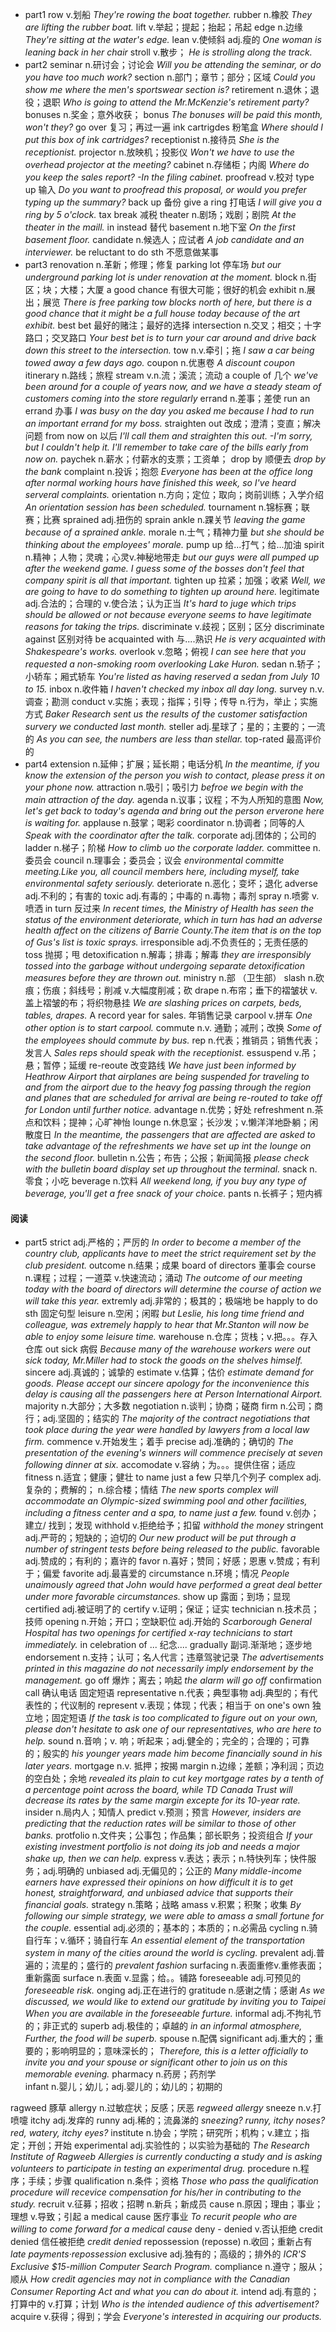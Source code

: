 + part1
row v.划船
*They're rowing the boat together.*
rubber n.橡胶
*They are lifting the rubber boat.*
lift v.举起；提起；抬起；吊起
edge n.边缘
*They're sitting at the water's edge.*
lean v.使倾斜 adj.瘦的
*One woman is leaning back in her chair*
stroll v.散步；
*He is strolling along the track.*
+ part2
seminar n.研讨会；讨论会
*Will you be attending the seminar, or do you have too much work?*
section n.部门；章节；部分；区域
*Could you show me where the men's sportswear section is?*
retirement n.退休；退役；退职
*Who is going to attend the Mr.McKenzie's retirement party?*
bonuses n.奖金；意外收获； bonus
*The bonuses will be paid this month, won't they?*
go over 复习；再过一遍
ink cartrigdes  粉笔盒
*Where should I put this box of ink cartridges?*
receptionist n.接待员
*She is the receptionist.*
projector n.放映机；投影仪
*Won't we have to use the overhead projector at the meeting?*
cabinet n.存储柜；内阁
*Where do you keep the sales report? -In the filing cabinet.*
proofread v.校对
type up 输入
*Do you want to proofread this proposal, or would you prefer typing up the summary?*
back up 备份
give a ring 打电话
*I will give you a ring by 5 o'clock.*
tax break 减税
theater n.剧场；戏剧；剧院
*At the theater in the maill.*
in instead 替代
basement n.地下室
*On the first basement floor.*
candidate n.候选人；应试者
*A job candidate and an interviewer.*
be reluctant to do sth  不愿意做某事
+ part3
renovation n.革新；修理；修复
parking lot 停车场
*but our underground parking lot is under renovation at the moment.*
block n.街区；块；大楼；大厦
a good chance 有很大可能；很好的机会
exhibit  n.展出；展览
*There is free parking tow blocks north of here, but there is a good chance that it might be a full house today because of the art exhibit.*
best bet  最好的赌注；最好的选择
intersection n.交叉；相交；十字路口；交叉路口
*Your best bet is to turn your car around and drive back down this street to the intersection.*
tow n.v.牵引；拖
*I saw a car being towed away a few days ago.*
coupon  n.优惠卷
*A discount coupon*
itinerary n.路线；旅程
stream v.n.流；溪流；流动
a couple of 几个
*we've been around for a couple of years now, and we have a steady steam of customers coming into the store regularly*
errand n.差事；差使
run an errand 办事
*I was busy on the day you asked me because I had to run an important errand for my boss.*
straighten out 改成；澄清；变直；解决问题
from now on 以后
*I'll call them and straighten this out. -I'm sorry, but I couldn't help it. I'll remember to take care of the bills early from now on.*
paychek n.薪水；付薪水的支票；工资单；
drop by 顺便去
*drop by the bank*
complaint n.投诉；抱怨
*Everyone has been at the office long after normal working hours have finished this week, so I've heard serveral complaints.*
orientation n.方向；定位；取向；岗前训练；入学介绍
*An orientation session has been scheduled.*
tournament n.锦标赛；联赛；比赛
sprained adj.扭伤的 sprain
ankle n.踝关节
*leaving the game because of a sprained ankle.*
morale n.士气；精神力量
*but she should be thinking about the employees' morale.*
pump up 给...打气；给...加油
spirit n.精神；人物；灵魂；心灵v.神秘地带走
*but our guys were all pumped up after the weekend game. I guess some of the bosses don't feel that company spirit is all that important.*
tighten up 拉紧；加强；收紧
*Well, we are going to have to do something to tighten up around here.*
legitimate adj.合法的；合理的 v.使合法；认为正当
*It's hard to juge which trips should be allowed or not because everyone seems to have legitimate reasons for taking the trips.*
discriminate v.歧视；区别；区分
discriminate against 区别对待
be acquainted with 与....熟识
*He is very acquainted with Shakespeare's works.*
overlook v.忽略；俯视
*I can see here that you requested a non-smoking room overlooking Lake Huron.*
sedan n.轿子；小轿车；厢式轿车
*You're listed as having reserved a sedan from July 10 to 15.*
inbox n.收件箱
*I haven't checked my inbox all day long.*
survey  n.v.调查；勘测
conduct v.实施；表现；指挥；引导；传导  n.行为，举止；实施方式
*Baker Research sent us the results of the customer satisfaction survery we conducted last month.*
steller adj.星球了；星的；主要的；一流的
*As you can see, the numbers are less than stellar.*
top-rated 最高评价的
+ part4
extension n.延伸；扩展；延长期；电话分机
*In the meantime, if you know the extension of the person you wish to contact, please press it on your phone now.*
attraction n.吸引；吸引力
*befroe we begin with the main attraction of the day.*
agenda n.议事；议程；不为人所知的意图
*Now, let's get back to today's agenda and bring out the person erverone here is waiting for.*
applause n.鼓掌；喝彩
coordinator n.协调者；同等的人
*Speak with the coordinator after the talk.*
corporate  adj.团体的；公司的
ladder n.梯子；阶梯
*How to climb uo the corporate ladder.*
committee n.委员会
council n.理事会；委员会；议会
*environmental committe meeting.Like you, all council members here, including myself, take environmental safety seriously.*
deteriorate n.恶化；变坏；退化
adverse adj.不利的；有害的
toxic adj.有毒的；中毒的 n.毒物；毒剂
spray n.喷雾 v.喷洒
in turn 反过来
*In recent times, the Ministry of Health has seen the status of the environment deteriorate, which in turn has had an adverse health affect on the citizens of Barrie County.The item that is on the top of Gus's list is toxic sprays.*
irresponsible adj.不负责任的；无责任感的
toss 抛掷；甩
detoxification n.解毒；排毒；解毒
*they are irresponsibly tossed into the garbage without undergoing separate detoxification measures before they are thrown out.*
ministry  n.部 （卫生部）
slash n.砍痕；伤痕；斜线号；削减 v.大幅度削减；砍
drape n.布帘；垂下的褶皱状  v.盖上褶皱的布；将织物悬挂
*We are slashing prices on carpets, beds, tables, drapes.*
A record year for sales.   年销售记录
carpool v.拼车
*One other option is to start carpool.*
commute n.v. 通勤；减刑；改换
*Some of the employees should commute by bus.*
rep n.代表；推销员；销售代表；发言人
*Sales reps should speak with the receptionist.*
essuspend v.吊；悬；暂停；延缓
re-reoute 改变路线
*We have just been informed by Heathrow Airport that airplanes are being suspended for traveling to and from the airport due to the heavy fog passing through the region and planes that are scheduled for arrival are being re-routed to take off for London until further notice.*
advantage n.优势；好处
refreshment n.茶点和饮料；提神；心旷神怡
lounge n.休息室；长沙发；v.懒洋洋地卧躺；闲散度日
*In the meantime, the passengers that are affected are asked to take advantage of the refreshments we have set up int the lounge on the second floor.*
bulletin n.公告；布告；公报；新闻简报
*please check with the bulletin board display set up throughout the terminal.*
snack n.零食；小吃
beverage n.饮料
*All weekend long, if you buy any type of beverage, you'll get a free snack of your choice.*
pants n.长裤子；短内裤
#### 阅读
+ part5
strict adj.严格的；严厉的
*In order to become a member of the country club, applicants have to meet the strict requirement set by the club president.*
outcome n.结果；成果
board of directors 董事会
course n.课程；过程；一道菜 v.快速流动；涌动
*The outcome of our meeting today with the board of directors will determine the course of action we will take this year.*
extremly adj.非常的；极其的；极端地
be happly to do sth 固定句型
leisure n.空闲；闲暇
*but Leslie, his long time friend and colleague, was extremely happly to hear that Mr.Stanton will now be able to enjoy some leisure time.*
warehouse n.仓库；货栈；v.把。。。存入仓库
out sick 病假
*Because many of the warehouse workers were out sick today, Mr.Miller had to stock the goods on the shelves himself.*
sincere adj.真诚的；诚挚的
estimate v.估算；估价  *estimate demand for goods.*
*Please accept our sincere apology for the inconvenience this delay is causing all the passengers here at Person International Airport.*
majority n.大部分；大多数
negotiation n.谈判；协商；磋商
firm n.公司；商行；adj.坚固的；结实的
*The majority of the contract negotiations that took place during the year were handled by lawyers from a local law firm.*
commence v.开始发生；着手
precise adj.准确的；确切的
*The presentation of the evening's winners will commence precisely at seven following dinner at six.*
accomodate v.容纳；为。。。提供住宿；适应
fitness n.适宜；健康；健壮
to name just a few  只举几个列子
complex adj.复杂的；费解的； n.综合楼；情结
*The new sports complex will accommodate an Olympic-sized swimming pool and other facilities, including a fitness center and a spa, to name just a few.*
found v.创办；建立/ 找到；发现
withhold v.拒绝给予；扣留   *withhold the money*
stringent adj.严苛的；短缺的；迫切的
*Our new product will be put through a number of stringent tests before being released to the public.*
favorable adj.赞成的；有利的；嘉许的
favor n.喜好；赞同；好感；恩惠 v.赞成；有利于；偏爱
favorite adj.最喜爱的
circumstance n.环境；情况
*People unaimously agreed that John would have performed a great deal better under more favorable circumstances.*
show up 露面；到场；显现
certified adj.被证明了的 certify v.证明；保证；证实
technician n.技术员；技师
opening n.开始；开口；空缺职位 adj.开始的
*Scarborough General Hospital has two openings for certified x-ray technicians to start immediately.*
in celebration of ... 纪念....
gradually 副词.渐渐地；逐步地
endorsement n.支持；认可；名人代言；违章驾驶记录
*The advertisements printed in this magazine do not necessarily imply endorsement by the management.*
go off 爆炸；离去；响起
*the alarm will go off*
confirmation call 确认电话   固定短语
representative n.代表；典型事物  adj.典型的；有代表性的；代议制的
represent v.表现；体现；代表；相当于
on one's own  独立地；固定短语
*If the task is too complicated to figure out on your own, please don't hesitate to ask one of our representatives, who are here to help.*
sound n.音响；v. 响；听起来；adj.健全的；完全的；合理的；可靠的；殷实的
*his younger years made him become financially sound in his later years.*
mortgage  n.v. 抵押；按揭
margin n.边缘；差额；净利润；页边的空白处；余地
*revealed its plain to cut key mortgage rates by a tenth of a percentage point across the board, while TD Canada Trust will decrease its rates by the same margin excepte for its 10-year rate.*
insider n.局内人；知情人
predict v.预测；预言
*However, insiders are predicting that the reduction rates will be similar to those of other banks.*
protfolio  n.文件夹；公事包；作品集；部长职务；投资组合
*If your existing investment portfolio is not doing its job and needs a major shake up, then we can help.*
express v.表达；表示；n.特快列车；快件服务；adj.明确的
unbiased adj.无偏见的；公正的
*Many middle-income earners have expressed their opinions on how difficult it is to get honest, straightforward, and unbiased advice that supports their financial goals.*
strategy n.策略；战略
amass v.积累；积聚；收集
*By following our simple strategy, we were able to amass a small fortune for the couple.*
essential adj.必须的；基本的；本质的；n.必需品
cycling n.骑自行车；v.循环；骑自行车
*An essential element of the transportation system in many of the cities around the world is cycling.*
prevalent adj.普遍的；流星的；盛行的  *prevalent fashion*
surfacing n.表面重修v.重修表面；重新露面
surface n.表面 v.显露；给。。铺路
foreseeable adj.可预见的  *foreseeable risk.*
onging  adj.正在进行的
gratitude n.感谢之情；感谢
*As we discussed, we would like to extend our gratitude by inviting you to Taipei When you are available in the foreseeable furture.*
informal adj.不拘礼节的；非正式的
superb adj.极佳的；卓越的
*in an informal atmosphere, Further, the food will be superb.*
spouse n.配偶
significant adj.重大的；重要的；影响明显的；意味深长的；
*Therefore, this is a letter officially to invite you and your spouse or significant other to join us on this memorable evening.*
pharmacy n.药房；药剂学  
infant n.婴儿；幼儿；adj.婴儿的；幼儿的；初期的

ragweed 豚草
allergy n.过敏症状；反感；厌恶
*regweed allergy*
sneeze n.v.打喷嚏
itchy adj.发痒的
runny adj.稀的；流鼻涕的
*sneezing? runny, itchy noses? red, watery, itchy eyes?*
institute n.协会；学院；研究所；机构；v.建立；指定；开创；开始
experimental adj.实验性的；以实验为基础的
*The Research Institute of Ragweeb Allergies is currently conducting a study and is asking volunteers to participate in testing an experimental drug.*
procedure n.程序；手续；步骤
qualification n.条件；资格
*Those who pass the qualification procedure will recevice compensation for his/her in contributing to the study.*
recruit  v.征募；招收；招聘 n.新兵；新成员
cause n.原因；理由；事业；理想 v.导致；引起
a medical cause  医疗事业
*To recurit people who are willing to come forward for a medical cause*
deny - denied  v.否认拒绝
credit denied 信任被拒绝
*credit denied*
repossession (reposse) n.收回；重新占有
*late payments·repossession*
exclusive adj.独有的；高级的；排外的
*ICR'S Exclusive $15-million Computer Search Program.*
compliance n.遵守；服从；顺从
*How credit agencies may not in compliance with the Canadian Consumer Reporting Act and what you can do about it.*
intend adj.有意的；打算中的 v.打算；计划
*Who is the intended audience of this advertisement?*
acquire v.获得；得到；学会
*Everyone's interested in acquiring our products.*
